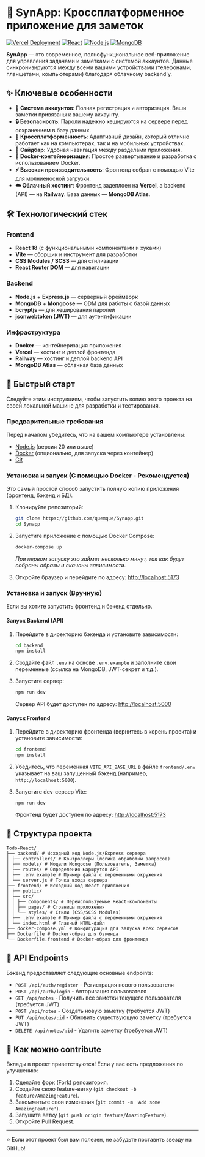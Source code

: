 # 📝 SynApp: Кроссплатформенное приложение для заметок

[![Vercel Deployment](https://img.shields.io/badge/Vercel-Deployed-black?style=for-the-badge&logo=vercel)](https://todo-react-phi-dun.vercel.app/)
[![React](https://img.shields.io/badge/React-18.2-blue?style=for-the-badge&logo=react)](https://reactjs.org/)
[![Node.js](https://img.shields.io/badge/Node.js-20+-green?style=for-the-badge&logo=nodedotjs)](https://nodejs.org/)
[![MongoDB](https://img.shields.io/badge/MongoDB-Database-green?style=for-the-badge&logo=mongodb)](https://www.mongodb.com/)

**SynApp** — это современное, полнофункциональное веб-приложение для управления задачами и заметками с системой аккаунтов. Данные синхронизируются между всеми вашими устройствами (телефонами, планшетами, компьютерами) благодаря облачному backend'у.

## ✨ Ключевые особенности

- **🔐 Система аккаунтов**: Полная регистрация и авторизация. Ваши заметки привязаны к вашему аккаунту.
- **🔒 Безопасность**: Пароли надежно хешируются на сервере перед сохранением в базу данных.
- **📱 Кроссплатформенность**: Адаптивный дизайн, который отлично работает как на компьютерах, так и на мобильных устройствах.
- **🎨 Сайдбар**: Удобная навигация между разделами приложения.
- **🐳 Docker-контейнеризация**: Простое развертывание и разработка с использованием Docker.
- **⚡ Высокая производительность**: Фронтенд собран с помощью Vite для молниеносной загрузки.
- **☁️ Облачный хостинг**: Фронтенд задеплоен на **Vercel**, а backend (API) — на **Railway**. База данных — **MongoDB Atlas**.

## 🛠️ Технологический стек

### Frontend

- **React 18** (с функциональными компонентами и хуками)
- **Vite** — сборщик и инструмент для разработки
- **CSS Modules / SCSS** — для стилизации
- **React Router DOM** — для навигации

### Backend

- **Node.js** + **Express.js** — серверный фреймворк
- **MongoDB** + **Mongoose** — ODM для работы с базой данных
- **bcryptjs** — для хеширования паролей
- **jsonwebtoken (JWT)** — для аутентификации

### Инфраструктура

- **Docker** — контейнеризация приложения
- **Vercel** — хостинг и деплой фронтенда
- **Railway** — хостинг и деплой backend API
- **MongoDB Atlas** — облачная база данных

## 🚀 Быстрый старт

Следуйте этим инструкциям, чтобы запустить копию этого проекта на своей локальной машине для разработки и тестирования.

### Предварительные требования

Перед началом убедитесь, что на вашем компьютере установлены:

- [Node.js](https://nodejs.org/) (версия 20 или выше)
- [Docker](https://www.docker.com/products/docker-desktop/) (опционально, для запуска через контейнер)
- [Git](https://git-scm.com/)

### Установка и запуск (С помощью Docker - Рекомендуется)

Это самый простой способ запустить полную копию приложения (фронтенд, бэкенд и БД).

1.  Клонируйте репозиторий:

    ```bash
    git clone https://github.com/quemque/Synapp.git
    cd Synapp
    ```

2.  Запустите приложение с помощью Docker Compose:

    ```bash
    docker-compose up
    ```

    _При первом запуску это займет несколько минут, так как будут собраны образы и скачаны зависимости._

3.  Откройте браузер и перейдите по адресу: [http://localhost:5173](http://localhost:5173)

### Установка и запуск (Вручную)

Если вы хотите запустить фронтенд и бэкенд отдельно.

#### Запуск Backend (API)

1.  Перейдите в директорию бэкенда и установите зависимости:

    ```bash
    cd backend
    npm install
    ```

2.  Создайте файл `.env` на основе `.env.example` и заполните свои переменные (ссылка на MongoDB, JWT-секрет и т.д.).

3.  Запустите сервер:
    ```bash
    npm run dev
    ```
    Сервер API будет доступен по адресу: [http://localhost:5000](http://localhost:5000)

#### Запуск Frontend

1.  Перейдите в директорию фронтенда (вернитесь в корень проекта) и установите зависимости:

    ```bash
    cd frontend
    npm install
    ```

2.  Убедитесь, что переменная `VITE_API_BASE_URL` в файле `frontend/.env` указывает на ваш запущенный бэкенд (например, `http://localhost:5000`).

3.  Запустите dev-сервер Vite:
    ```bash
    npm run dev
    ```
    Фронтенд будет доступен по адресу: [http://localhost:5173](http://localhost:5173)

## 📁 Структура проекта

```
Todo-React/
├── backend/ # Исходный код Node.js/Express сервера
│ ├── controllers/ # Контроллеры (логика обработки запросов)
│ ├── models/ # Модели Mongoose (Пользователь, Заметка)
│ ├── routes/ # Определения маршрутов API
│ ├── .env.example # Пример файла с переменными окружения
│ └── server.js # Точка входа сервера
├── frontend/ # Исходный код React-приложения
│ ├── public/
│ ├── src/
│ │ ├── components/ # Переиспользуемые React-компоненты
│ │ ├── pages/ # Страницы приложения
│ │ └── styles/ # Стили (CSS/SCSS Modules)
│ ├── .env.example # Пример файла с переменными окружения
│ └── index.html # Главный HTML-файл
├── docker-compose.yml # Конфигурация для запуска всех сервисов
├── Dockerfile # Docker-образ для бэкенда
└── Dockerfile.frontend # Docker-образ для фронтенда
```

## 🔌 API Endpoints

Бэкенд предоставляет следующие основные endpoints:

- `POST /api/auth/register` - Регистрация нового пользователя
- `POST /api/auth/login` - Авторизация пользователя
- `GET /api/notes` - Получить все заметки текущего пользователя (требуется JWT)
- `POST /api/notes` - Создать новую заметку (требуется JWT)
- `PUT /api/notes/:id` - Обновить существующую заметку (требуется JWT)
- `DELETE /api/notes/:id` - Удалить заметку (требуется JWT)

## 🤝 Как можно contribute

Вклады в проект приветствуются! Если у вас есть предложения по улучшению:

1.  Сделайте форк (Fork) репозитория.
2.  Создайте свою feature-ветку (`git checkout -b feature/AmazingFeature`).
3.  Закоммитьте свои изменения (`git commit -m 'Add some AmazingFeature'`).
4.  Запушите ветку (`git push origin feature/AmazingFeature`).
5.  Откройте Pull Request.

---

⭐ Если этот проект был вам полезен, не забудьте поставить звезду на GitHub!
